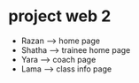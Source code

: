 # project web 2
- Razan --> home page   
- Shatha --> trainee home page  
- Yara --> coach page  
- Lama --> class info page  
